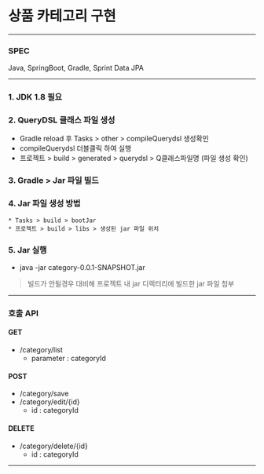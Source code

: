 # 상품 카테고리 구현

---
### SPEC
Java, SpringBoot, Gradle, Sprint Data JPA

---
### 1. JDK 1.8 필요
### 2. QueryDSL 클래스 파일 생성
* Gradle reload 후 
  Tasks > other > compileQuerydsl 생성확인
* compileQuerydsl 더블클릭 하여 실행
* 프로젝트 > build > generated > querydsl > Q클래스파일명 (파일 생성 확인)

### 3. Gradle > Jar 파일 빌드
### 4. Jar 파일 생성 방법
    * Tasks > build > bootJar
    * 프로젝트 > build > libs > 생성된 jar 파일 위치
### 5. Jar 실행
* java -jar category-0.0.1-SNAPSHOT.jar
> 빌드가 안될경우 대비해 프로젝트 내 jar 디렉터리에 빌드한 jar 파일 첨부
---
### 호출 API
#### GET
* /category/list 
  * parameter : categoryId
#### POST
* /category/save
* /category/edit/{id}
  * id : categoryId
#### DELETE
* /category/delete/{id}
  * id : categoryId
---

